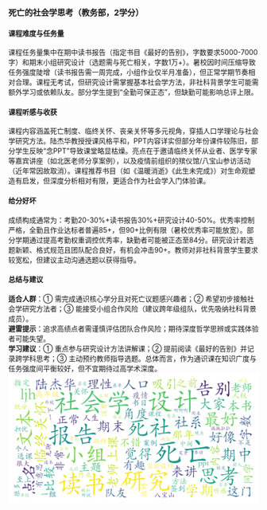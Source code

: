 ### 死亡的社会学思考（教务部，2学分）

#### 课程难度与任务量  
课程任务量集中在期中读书报告（指定书目《最好的告别》，字数要求5000-7000字）和期末小组研究设计（选题需与死亡相关，字数1万+）。暑校因时间压缩导致任务强度陡增（读书报告需一周完成，小组作业仅半月准备），但正常学期节奏相对合理。课程无考试，但研究设计需掌握基本社会学方法，非社科背景学生可能需额外学习或依赖队友。部分学生提到“全勤可保正态”，但缺勤可能影响总评上限。

#### 课程听感与收获  
课程内容涵盖死亡制度、临终关怀、丧亲关怀等多元视角，穿插人口学理论与社会学研究方法。陆杰华教授授课风格平和，PPT内容详实但部分年份课件较陈旧，部分学生反映“念PPT”导致课堂略显枯燥。亮点在于邀请临终关怀从业者、医学专家等嘉宾讲座（如北医老师分享案例），以及疫情前组织的殡仪馆/八宝山参访活动（近年常因故取消）。课程推荐书目（如《温暖消逝》《此生未完成》）对生命观塑造有启发，但深度分析相对有限，更适合作为社会学入门体验课。

#### 给分好坏  
成绩构成通常为：考勤20-30%+读书报告30%+研究设计40-50%。优秀率控制严格，全勤且作业达标者普遍85+，但90+比例有限（暑校优秀率可能放宽）。部分学期通过提高考勤权重调控优秀率，缺勤者可能被正态至84分。研究设计若选题新颖、格式规范且团队配合良好，有机会冲击90+。教师对非社科背景学生要求较宽松，但建议主动沟通选题以获得指导。

#### 总结与建议  
**适合人群**：① 需完成通识核心学分且对死亡议题感兴趣者；② 希望初步接触社会学研究方法者；③ 能接受小组合作风险（建议跨年级组队，优先吸纳社科背景成员）。  
**避雷提示**：追求高绩点者需谨慎评估团队合作风险；期待深度哲学思辨或实践体验者可能失望。  
**学习建议**：① 重点参与研究设计方法讲解课；② 提前阅读《最好的告别》并记录跨学科思考；③ 主动预约教师指导选题。总体而言，作为通识课在知识广度与任务强度间平衡较好，但不宜期待过高学术深度。
![wordcloud](wordcloud.png)